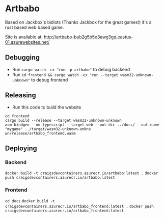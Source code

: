 # Artbabo

Based on Jackbox's bidiots (Thanks Jackbox for the great games!) it's a rust based web based game.

Site is available at: http://artbabo-bub2g5b5e3awg3gp.eastus-01.azurewebsites.net/

## Debugging

- Run `cargo watch -cx "run -p artbabo"` to debug backend
- Run `cd frontend && cargo watch -cx "run --target wasm32-unknown-unknown"` to debug frontend

## Releasing

- Run this code to build the website

```
cd frontend
cargo build --release --target wasm32-unknown-unknown
asm-bindgen --no-typescript --target web --out-dir ../docs/ --out-name "mygame" ../target/wasm32-unknown-unkno
wn/release/artbabo_frontend.wasm
```

## Deploying

### Backend

`docker build -t craigsdevcontainers.azurecr.io/artbabo:latest .`
`docker push craigsdevcontainers.azurecr.io/artbabo:latest`

### Frontend

`cd docs`
`docker build -t craigsdevcontainers.azurecr.io/artbabo_frontend:latest .`
`docker push craigsdevcontainers.azurecr.io/artbabo_frontend:latest`